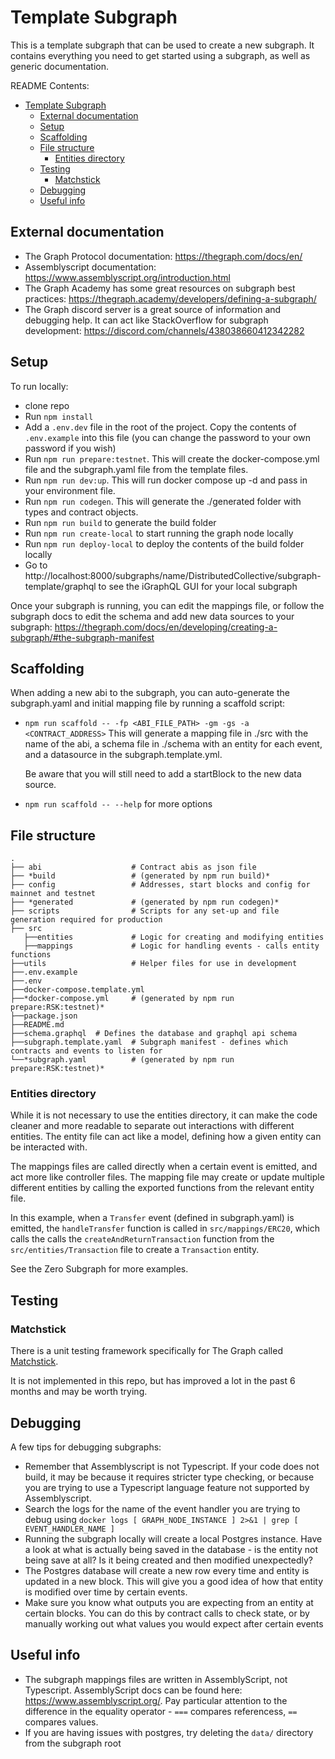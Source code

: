 # Template Subgraph

This is a template subgraph that can be used to create a new subgraph. It contains everything you need to get started using a subgraph, as well as generic documentation.

README Contents:
- [Template Subgraph](#template-subgraph)
  - [External documentation](#external-documentation)
  - [Setup](#setup)
  - [Scaffolding](#scaffolding)
  - [File structure](#file-structure)
    - [Entities directory](#entities-directory)
  - [Testing](#testing)
    - [Matchstick](#matchstick)
  - [Debugging](#debugging)
  - [Useful info](#useful-info)


## External documentation

- The Graph Protocol documentation: https://thegraph.com/docs/en/
- Assemblyscript documentation: https://www.assemblyscript.org/introduction.html
- The Graph Academy has some great resources on subgraph best practices: https://thegraph.academy/developers/defining-a-subgraph/
- The Graph discord server is a great source of information and debugging help. It can act like StackOverflow for subgraph development: https://discord.com/channels/438038660412342282

## Setup

To run locally:

- clone repo
- Run `npm install`
- Add a `.env.dev` file in the root of the project. Copy the contents of `.env.example` into this file (you can change the password to your own password if you wish)
- Run `npm run prepare:testnet`. This will create the docker-compose.yml file and the subgraph.yaml file from the template files.
- Run `npm run dev:up`. This will run docker compose up -d and pass in your environment file.
- Run `npm run codegen`. This will generate the ./generated folder with types and contract objects.
- Run `npm run build` to generate the build folder
- Run `npm run create-local` to start running the graph node locally
- Run `npm run deploy-local` to deploy the contents of the build folder locally
- Go to http://localhost:8000/subgraphs/name/DistributedCollective/subgraph-template/graphql to see the iGraphQL GUI for your local subgraph

Once your subgraph is running, you can edit the mappings file, or follow the subgraph docs to edit the schema and add new data sources to your subgraph: https://thegraph.com/docs/en/developing/creating-a-subgraph/#the-subgraph-manifest 

## Scaffolding

When adding a new abi to the subgraph, you can auto-generate the subgraph.yaml and initial mapping file by running a scaffold script:

- `npm run scaffold -- -fp <ABI_FILE_PATH> -gm -gs -a <CONTRACT_ADDRESS>`
  This will generate a mapping file in ./src with the name of the abi, a schema file in ./schema with an entity for each event, and a datasource in the subgraph.template.yml.

  Be aware that you will still need to add a startBlock to the new data source.

- `npm run scaffold -- --help` for more options

## File structure

    .
    ├── abi                    # Contract abis as json file
    ├── *build                 # (generated by npm run build)*
    ├── config                 # Addresses, start blocks and config for mainnet and testnet
    ├── *generated             # (generated by npm run codegen)*
    ├── scripts                # Scripts for any set-up and file generation required for production
    ├── src            
       ├──entities             # Logic for creating and modifying entities
       ├──mappings             # Logic for handling events - calls entity functions
    ├──utils                   # Helper files for use in development
    ├──.env.example
    ├──.env
    ├──docker-compose.template.yml
    ├──*docker-compose.yml     # (generated by npm run prepare:RSK:testnet)*
    ├──package.json
    ├──README.md
    ├──schema.graphql  # Defines the database and graphql api schema
    ├──subgraph.template.yaml  # Subgraph manifest - defines which contracts and events to listen for
    └──*subgraph.yaml          # (generated by npm run prepare:RSK:testnet)*

### Entities directory

While it is not necessary to use the entities directory, it can make the code cleaner and more readable to separate out interactions with different entities. The entity file can act like a model, defining how a given entity can be interacted with.

The mappings files are called directly when a certain event is emitted, and act more like controller files. The mapping file may create or update multiple different entities by calling the exported functions from the relevant entity file.

In this example, when a `Transfer` event (defined in subgraph.yaml) is emitted, the `handleTransfer` function is called in `src/mappings/ERC20`, which calls the calls the `createAndReturnTransaction` function from the `src/entities/Transaction` file to create a `Transaction` entity.

See the Zero Subgraph for more examples.

## Testing

### Matchstick

There is a unit testing framework specifically for The Graph called [Matchstick](https://limechain.tech/blog/matchstick-what-it-is-and-how-to-use-it/).

It is not implemented in this repo, but has improved a lot in the past 6 months and may be worth trying.

## Debugging

A few tips for debugging subgraphs:

* Remember that Assemblyscript is not Typescript. If your code does not build, it may be because it requires stricter type checking, or because you are trying to use a Typescript language feature not supported by Assemblyscript.
* Search the logs for the name of the event handler you are trying to debug using `docker logs [ GRAPH_NODE_INSTANCE ] 2>&1 | grep [ EVENT_HANDLER_NAME ]`
* Running the subgraph locally will create a local Postgres instance. Have a look at what is actually being saved in the database - is the entity not being save at all? Is it being created and then modified unexpectedly?
* The Postgres database will create a new row every time and entity is updated in a new block. This will give you a good idea of how that entity is modified over time by certain events.
* Make sure you know what outputs you are expecting from an entity at certain blocks. You can do this by contract calls to check state, or by manually working out what values you would expect after certain events

## Useful info

- The subgraph mappings files are written in AssemblyScript, not Typescript. AssemblyScript docs can be found here: https://www.assemblyscript.org/. Pay particular attention to the difference in the equality operator - `===` compares referencess, `==` compares values.
- If you are having issues with postgres, try deleting the `data/` directory from the subgraph root
